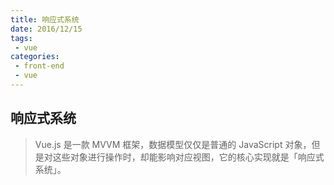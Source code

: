 ```yaml
---
title: 响应式系统
date: 2016/12/15
tags:
 - vue
categories:
 - front-end
 - vue
---
```


## 响应式系统
> Vue.js 是一款 MVVM 框架，数据模型仅仅是普通的 JavaScript 对象，但是对这些对象进行操作时，却能影响对应视图，它的核心实现就是「响应式系统」。